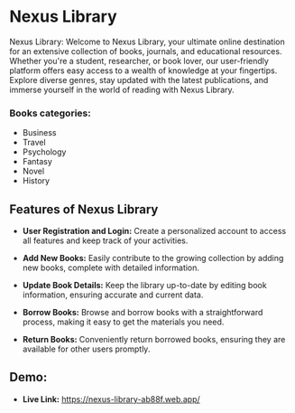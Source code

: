 # Nexus Library

Nexus Library: Welcome to Nexus Library, your ultimate online destination for an extensive collection of books, journals, and educational resources. Whether you're a student, researcher, or book lover, our user-friendly platform offers easy access to a wealth of knowledge at your fingertips. Explore diverse genres, stay updated with the latest publications, and immerse yourself in the world of reading with Nexus Library.

### Books categories:

- Business
- Travel
- Psychology
- Fantasy
- Novel
- History

## Features of Nexus Library

- **User Registration and Login:** Create a personalized account to access all features and keep track of your activities.

- **Add New Books:** Easily contribute to the growing collection by adding new books, complete with detailed information.

- **Update Book Details:** Keep the library up-to-date by editing book information, ensuring accurate and current data.

- **Borrow Books:** Browse and borrow books with a straightforward process, making it easy to get the materials you need.

- **Return Books:** Conveniently return borrowed books, ensuring they are available for other users promptly.

## Demo:

- **Live Link:** https://nexus-library-ab88f.web.app/
